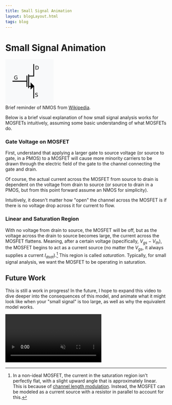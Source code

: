 ```yaml
---
title: Small Signal Animation
layout: blogLayout.html
tags: blog
---
```


# Small Signal Animation

<div class="animation-container with-note"  style="width: 30%; height: auto;">
<img src="/images/NMOS Diagram.png" alt="Image description">
</div>

<div class="note">Brief reminder of NMOS from <a href=https://en.wikipedia.org/wiki/MOSFET>Wikipedia</a>.</div>

Below is a brief visual explanation of how small signal analysis works for MOSFETs intuitively, assuming some basic understanding of what MOSFETs do.

### Gate Voltage on MOSFET

First, understand that applying a larger gate to source voltage (or source to gate, in a PMOS) to a MOSFET will cause more minority carriers to be drawn through the electric field of the gate to the channel connecting the gate and drain. 

Of course, the actual current across the MOSFET from source to drain is dependent on the voltage from drain to source (or source to drain in a PMOS, but from this point forward assume an NMOS for simplicity).

Intuitively, it doesn't matter how "open" the channel across the MOSFET is if there is no voltage drop across it for current to flow.

### Linear and Saturation Region

With no voltage from drain to source, the MOSFET will be off, but as the voltage across the drain to source becomes large,
the current across the MOSFET flattens. Meaning, after a certain voltage (specifically, $V_{gs}-V_{th}$), the MOSFET begins to act as a current source (no matter the $V_{gs}$, it always supplies a current $I_{dsat}$).[^1] This region is called *saturation*.
Typically, for small signal analysis, we want the MOSFET to be operating in saturation.

## Future Work

This is still a work in progress! In the future, I hope to expand this video to dive deeper into the consequences of this model, and animate what it might look like when your "small signal" is too large, as well as why the equivalent model works.

<div class="animation-container"> 
    <video class='hover-video' muted playsinline controls>
        <source src="/videos/MOSFETAnimation.mp4" type="video/mp4">
        Your browser does not support the video tag.
    </video>
</div>


[^1]: In a non-ideal MOSFET, the current in the saturation region isn't perfectly flat, with a slight upward angle that is approximately linear. This is because of [channel length modulation](https://en.wikipedia.org/wiki/Channel_length_modulation). Instead, the MOSFET can be modeled as a current source with a resistor in parallel to account for this.


